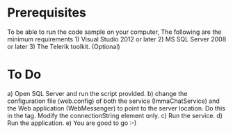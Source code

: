 Prerequisites
=============

To be able to run the code sample on your computer, The following are the minimum requirements
	1) Visual Studio 2012 or later
	2) MS SQL Server 2008 or later
	3) The Telerik toolkit. (Optional)



To Do
=====
a) Open SQL Server and run the script provided.
b) change the configuration file (web.config) of both the service (ImmaChatService) and the Web application (WebMessenger) to point to the 			server location. Do this in the <connectionStrings> tag. Modify the connectionString element only.
c) Run the service.
d) Run the application.
e) You are good to go :-)